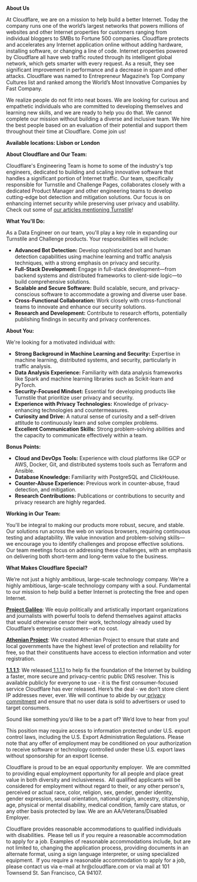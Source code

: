 <div class="content-intro">
	<div><strong>About Us</strong></div>
	<div>
		<p>At Cloudflare, we are on a mission to help build a better Internet. Today the company runs one of the world’s largest networks that powers millions of websites and other Internet properties for customers ranging from individual bloggers to SMBs to Fortune 500 companies. Cloudflare protects and accelerates any Internet application online without adding hardware, installing software, or changing a line of code. Internet properties powered by Cloudflare all have web traffic routed through its intelligent global network, which gets smarter with every request. As a result, they see significant improvement in performance and a decrease in spam and other attacks. Cloudflare was named to Entrepreneur Magazine’s Top Company Cultures list and ranked among the World’s Most Innovative Companies by Fast Company.&nbsp;</p>
		<p><span style="font-weight: 400;">We realize people do not fit into neat boxes. We are looking for curious and empathetic individuals who are committed to developing themselves and learning new skills, and we are ready to help you do that. We cannot complete our mission without building a diverse and inclusive team. We hire the best people based on an evaluation of their potential and support them throughout their time at Cloudflare. Come join us!&nbsp;</span></p>
	</div>
</div>
<p><strong>Available locations: Lisbon or London</strong></p>
<p><strong>About Cloudflare and Our Team:</strong></p>
<p>Cloudflare's Engineering Team is home to some of the industry's top engineers, dedicated to building and scaling innovative software that handles a significant portion of Internet traffic. Our team, specifically responsible for Turnstile and Challenge Pages, collaborates closely with a dedicated Product Manager and other engineering teams to develop cutting-edge bot detection and mitigation solutions. Our focus is on enhancing internet security while preserving user privacy and usability. Check out some of <a href="https://blog.cloudflare.com/tag/turnstile/">our articles mentioning Turnstile</a>!</p>
<p><strong>What You'll Do:</strong></p>
<p>As a Data Engineer on our team, you'll play a key role in expanding our Turnstile and Challenge products. Your responsibilities will include:</p>
<ul>
	<li><strong>Advanced Bot Detection:</strong> Develop sophisticated bot and human detection capabilities using machine learning and traffic analysis techniques, with a strong emphasis on privacy and security.</li>
	<li><strong>Full-Stack Development:</strong> Engage in full-stack development—from backend systems and distributed frameworks to client-side logic—to build comprehensive solutions.</li>
	<li><strong>Scalable and Secure Software:</strong> Build scalable, secure, and privacy-conscious software to accommodate a growing and diverse user base.</li>
	<li><strong>Cross-Functional Collaboration:</strong> Work closely with cross-functional teams to innovate and enhance our security solutions.</li>
	<li><strong>Research and Development:</strong> Contribute to research efforts, potentially publishing findings in security and privacy conferences.</li>
</ul>
<p><strong>About You:</strong></p>
<p>We're looking for a motivated individual with:</p>
<ul>
	<li><strong>Strong Background in Machine Learning and Security:</strong> Expertise in machine learning, distributed systems, and security, particularly in traffic analysis.</li>
	<li><strong>Data Analysis Experience:</strong> Familiarity with data analysis frameworks like Spark and machine learning libraries such as Scikit-learn and PyTorch.</li>
	<li><strong>Security-Focused Mindset:</strong> Essential for developing products like Turnstile that prioritize user privacy and security.</li>
	<li><strong>Experience with Privacy Technologies:</strong> Knowledge of privacy-enhancing technologies and countermeasures.</li>
	<li><strong>Curiosity and Drive:</strong> A natural sense of curiosity and a self-driven attitude to continuously learn and solve complex problems.</li>
	<li><strong>Excellent Communication Skills:</strong> Strong problem-solving abilities and the capacity to communicate effectively within a team.</li>
</ul>
<p><strong>Bonus Points:</strong></p>
<ul>
	<li><strong>Cloud and DevOps Tools:</strong> Experience with cloud platforms like GCP or AWS, Docker, Git, and distributed systems tools such as Terraform and Ansible.</li>
	<li><strong>Database Knowledge:</strong> Familiarity with PostgreSQL and ClickHouse.</li>
	<li><strong>Counter-Abuse Experience:</strong> Previous work in counter-abuse, fraud detection, and mitigation.</li>
	<li><strong>Research Contributions:</strong> Publications or contributions to security and privacy research are highly regarded.</li>
</ul>
<p><strong>Working in Our Team:</strong></p>
<p>You'll be integral to making our products more robust, secure, and stable. Our solutions run across the web on various browsers, requiring continuous testing and adaptability. We value innovation and problem-solving skills—we encourage you to identify challenges and propose effective solutions. Our team meetings focus on addressing these challenges, with an emphasis on delivering both short-term and long-term value to the business.</p>
<div class="content-conclusion">
	<p><strong>What Makes Cloudflare Special?</strong></p>
	<p><span style="font-weight: 400;">We’re not just a highly ambitious, large-scale technology company. We’re a highly ambitious, large-scale technology company with a soul. Fundamental to our mission to help build a better Internet is protecting the free and open Internet.</span></p>
	<p><a href="https://blog.cloudflare.com/protecting-free-expression-online/"><strong>Project Galileo</strong></a><span style="font-weight: 400;">: We equip politically and artistically important organizations and journalists with powerful tools to defend themselves against attacks that would otherwise censor their work, technology already used by Cloudflare’s enterprise customers--at no cost.</span></p>
	<p><strong><a href="https://www.cloudflare.com/athenian/">Athenian Project</a></strong><span style="font-weight: 400;">: We created Athenian Project to ensure that state and local governments have the highest level of protection and reliability for free, so that their constituents have access to election information and voter registration.</span></p>
	<p><a href="https://1.1.1.1/"><strong>1.1.1.1</strong></a><span style="font-weight: 400;">: We released</span><a href="https://1.1.1.1/"> <span style="font-weight: 400;">1.1.1.1</span></a><span style="font-weight: 400;"> to help fix the foundation of the Internet by building a faster, more secure and privacy-centric public DNS resolver. This is available publicly for everyone to use - it is the first consumer-focused service Cloudflare has ever released. Here’s the deal - we don’t store client IP addresses never, ever. We will continue to abide by our</span><a href="https://developers.cloudflare.com/1.1.1.1/privacy/public-dns-resolver"> privacy commitment</a><span style="font-weight: 400;"> and ensure that no user data is sold to advertisers or used to target consumers.</span></p>
	<p><span style="font-weight: 400;">Sound like something you’d like to be a part of? We’d love to hear from you!</span></p>
	<p><span style="font-weight: 400;">This position may require access to information protected under U.S. export control laws, including the U.S. Export Administration Regulations. Please note that any offer of employment may be conditioned on your authorization to receive software or technology controlled under these U.S. export laws without sponsorship for an export license.</span></p>
	<p><span style="font-weight: 400;">Cloudflare is proud to be an equal opportunity employer. &nbsp;We are committed to providing equal employment opportunity for all people and place great value in both diversity and inclusiveness. &nbsp;All qualified applicants will be considered for employment without regard to their, or any other person's, perceived or actual</span> <span style="font-weight: 400;">race, color, religion, sex, gender, gender identity, gender expression, sexual orientation, national origin, ancestry, citizenship, age, physical or mental disability, medical condition, family care status, or any other basis protected by law. </span><span style="font-weight: 400;">We are an AA/Veterans/Disabled Employer.</span></p>
	<p><span style="font-weight: 400;">Cloudflare provides reasonable accommodations to qualified individuals with disabilities. &nbsp;Please tell us if you require a reasonable accommodation to apply for a job. Examples of reasonable accommodations include, but are not limited to, changing the application process, providing documents in an alternate format, using a sign language interpreter, or using specialized equipment. &nbsp;If you require a reasonable accommodation to apply for a job, please contact us via e-mail at </span><span style="font-weight: 400;">hr@cloudflare.com</span><span style="font-weight: 400;"> or via mail at 101 Townsend St. San Francisco, CA 94107.</span></p>
</div>